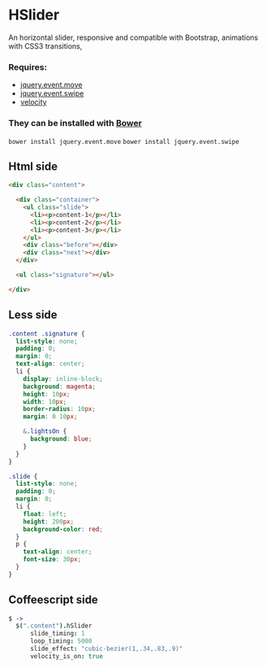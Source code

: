 HSlider
=================

An horizontal slider, responsive and compatible with Bootstrap, animations with CSS3 transitions,

### Requires:
- [jquery.event.move](http://stephband.info/jquery.event.move/)
- [jquery.event.swipe](http://stephband.info/jquery.event.swipe/)
- [velocity](https://github.com/julianshapiro/velocity)

### They can be installed with [Bower](http://bower.io/)
`bower install jquery.event.move`
`bower install jquery.event.swipe`

## Html side

```html
<div class="content">

  <div class="container">
    <ul class="slide">
      <li><p>content-1</p></li>
      <li><p>content-2</p></li>
      <li><p>content-3</p></li>
    </ul>
    <div class="before"></div>
    <div class="next"></div>
  </div>

  <ul class="signature"></ul>

</div>
```

## Less side

```scss
.content .signature {
  list-style: none;
  padding: 0;
  margin: 0;
  text-align: center;
  li {
    display: inline-block;
    background: magenta;
    height: 10px;
    width: 10px;
    border-radius: 10px;
    margin: 0 10px;

    &.lightsOn {
      background: blue;
    }
  }
}

.slide {
  list-style: none;
  padding: 0;
  margin: 0;
  li {
    float: left;
    height: 200px;
    background-color: red;
  }
  p {
    text-align: center;
    font-size: 30px;
  }
}
```

## Coffeescript side

```coffeescript
$ ->
  $(".content").hSlider
      slide_timing: 1
      loop_timing: 5000
      slide_effect: "cubic-bezier(1,.34,.83,.9)"
      velocity_is_on: true
```
